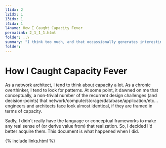 ```yaml
---
l1idx: 2
l2idx: 1
13idx: 1
l4idx: 1
l4name: How I Caught Capacity Fever
permalink: 2_1_1_1.html
folder: ..\
summary: "I think too much, and that occassionally generates interesting results."
folder:
---
```

# How I Caught Capacity Fever

As a network architect, I tend to think about capacity a lot. As a chronic overthinker, I tend to look for patterns. At some point, it dawned on me that conceptually, a non-trivial number of the recurrent design challenges (and decision-points) that network/compute/storage/database/application/etc... engineers and architects face look almost identical, if they are framed in terms of capacity.

Sadly, I didn't really have the language or conceptual frameworks to make any real sense of (or derive value from) that realization. So, I decided I'd better acquire them. This document is what happened when I did.

{% include links.html %}